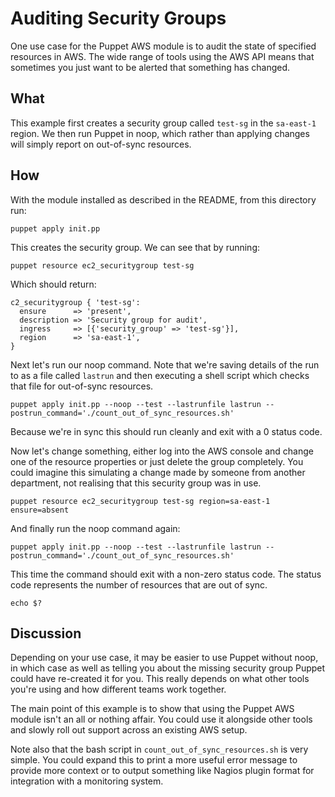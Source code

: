 # Auditing Security Groups

One use case for the Puppet AWS module is to audit the state of specified
resources in AWS. The wide range of tools using the AWS API means that
sometimes you just want to be alerted that something has changed.

## What

This example first creates a security group called `test-sg` in the
`sa-east-1` region. We then run Puppet in noop, which rather than
applying changes will simply report on out-of-sync resources.

## How

With the module installed as described in the README, from this
directory run:

    puppet apply init.pp

This creates the security group. We can see that by running:

    puppet resource ec2_securitygroup test-sg

Which should return:

~~~puppet
c2_securitygroup { 'test-sg':
  ensure      => 'present',
  description => 'Security group for audit',
  ingress     => [{'security_group' => 'test-sg'}],
  region      => 'sa-east-1',
}
~~~

Next let's run our noop command. Note that we're saving details of the
run to as a file called `lastrun` and then executing a shell script which
checks that file for out-of-sync resources.

    puppet apply init.pp --noop --test --lastrunfile lastrun --postrun_command='./count_out_of_sync_resources.sh'

Because we're in sync this should run cleanly and exit with a 0 status
code.

Now let's change something, either log into the AWS console and change one of
the resource properties or just delete the group completely. You could
imagine this simulating a change made by someone from another
department, not realising that this security group was in use.

    puppet resource ec2_securitygroup test-sg region=sa-east-1 ensure=absent

And finally run the noop command again:

    puppet apply init.pp --noop --test --lastrunfile lastrun --postrun_command='./count_out_of_sync_resources.sh'

This time the command should exit with a non-zero status code. The
status code represents the number of resources that are out of sync.

    echo $?

## Discussion

Depending on your use case, it may be easier to use Puppet without noop,
in which case as well as telling you about the missing security group
Puppet could have re-created it for you. This really depends on what
other tools you're using and how different teams work together.

The main point of this example is to show that using the Puppet AWS
module isn't an all or nothing affair. You could use it alongside other
tools and slowly roll out support across an existing AWS setup.

Note also that the bash script in `count_out_of_sync_resources.sh` is
very simple. You could expand this to print a more useful error message
to provide more context or to output something like Nagios plugin
format for integration with a monitoring system.

